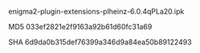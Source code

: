 enigma2-plugin-extensions-plheinz-6.0.4qPLa20.ipk

MD5 033ef2821e2f9163a92b61d60fc31a69

SHA 6d9da0b315def76399a346d9a84ea50b89122493
